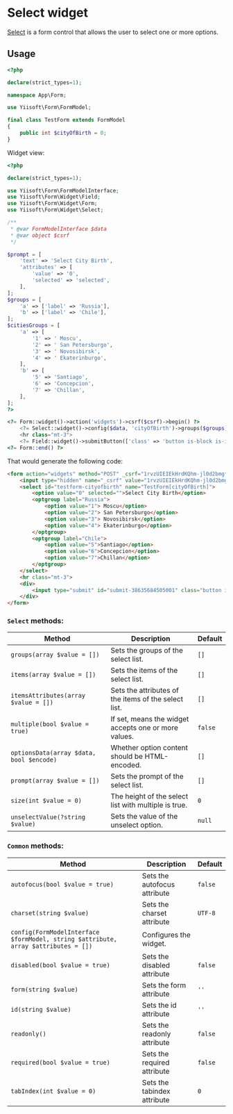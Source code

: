 # Select widget

[Select](https://www.w3.org/TR/2012/WD-html-markup-20120329/select.html) is a form control that allows the user to select one or more options.

## Usage

```php
<?php

declare(strict_types=1);

namespace App\Form;

use Yiisoft\Form\FormModel;

final class TestForm extends FormModel
{
    public int $cityOfBirth = 0;
}
```

Widget view:

```php
<?php

declare(strict_types=1);

use Yiisoft\Form\FormModelInterface;
use Yiisoft\Form\Widget\Field;
use Yiisoft\Form\Widget\Form;
use Yiisoft\Form\Widget\Select;

/**
 * @var FormModelInterface $data
 * @var object $csrf
 */

$prompt = [
    'text' => 'Select City Birth',
    'attributes' => [
        'value' => '0',
        'selected' => 'selected',
    ],
];
$groups = [
    'a' => ['label' => 'Russia'],
    'b' => ['label' => 'Chile'],
];
$citiesGroups = [
    'a' => [
        '1' => ' Moscu',
        '2' => ' San Petersburgo',
        '3' => ' Novosibirsk',
        '4' => ' Ekaterinburgo',
    ],
    'b' => [
        '5' => 'Santiago',
        '6' => 'Concepcion',
        '7' => 'Chillan',
    ],
];
?>

<?= Form::widget()->action('widgets')->csrf($csrf)->begin() ?>
    <?= Select::widget()->config($data, 'cityOfBirth')->groups($groups)->items($citiesGroups)->prompt($prompt) ?>
    <hr class="mt-3">
    <?= Field::widget()->submitButton(['class' => 'button is-block is-info is-fullwidth', 'value' => 'Save']) ?>
<?= Form::end() ?>
```

That would generate the following code:

```html
<form action="widgets" method="POST" _csrf="1rvzUIEIEkHrdKQhm-jl0d2bmgtXjCrLCiW69nxzdRSy1oICs2RRIN8FnWXEhZXjh-jxJm7HRrg6SO6-JQAYWA==">
    <input type="hidden" name="_csrf" value="1rvzUIEIEkHrdKQhm-jl0d2bmgtXjCrLCiW69nxzdRSy1oICs2RRIN8FnWXEhZXjh-jxJm7HRrg6SO6-JQAYWA==">
    <select id="testform-cityofbirth" name="TestForm[cityOfBirth]">
        <option value="0" selected="">Select City Birth</option>
        <optgroup label="Russia">
            <option value="1"> Moscu</option>
            <option value="2"> San Petersburgo</option>
            <option value="3"> Novosibirsk</option>
            <option value="4"> Ekaterinburgo</option>
        </optgroup>
        <optgroup label="Chile">
            <option value="5">Santiago</option>
            <option value="6">Concepcion</option>
            <option value="7">Chillan</option>
        </optgroup>
    </select>
    <hr class="mt-3">
    <div>
        <input type="submit" id="submit-38635684505001" class="button is-block is-info is-fullwidth" name="submit-38635684505001" value="Save">
    </div>
</form>
```

### `Select` methods:

Method | Description | Default
-------|-------------|---------
`groups(array $value = [])` | Sets the groups of the select list. | `[]`
`items(array $value = [])` | Sets the items of the select list. | `[]`
`itemsAttributes(array $value = [])` | Sets the attributes of the items of the select list. | `[]`
`multiple(bool $value = true)` | If set, means the widget accepts one or more values. | `false`
`optionsData(array $data, bool $encode)` | Whether option content should be HTML-encoded. | `[]`
`prompt(array $value = [])` | Sets the prompt of the select list. | `[]`
`size(int $value = 0)` | The height of the select list with multiple is true. | `0`
`unselectValue(?string $value)` | Sets the value of the unselect option. | `null`

### `Common` methods:

Method | Description | Default
-------|-------------|---------
`autofocus(bool $value = true)` | Sets the autofocus attribute | `false`
`charset(string $value)` | Sets the charset attribute | `UTF-8`
`config(FormModelInterface $formModel, string $attribute, array $attributes = [])` | Configures the widget. |
`disabled(bool $value = true)` | Sets the disabled attribute | `false`
`form(string $value)` | Sets the form attribute | `''`
`id(string $value)` | Sets the id attribute | `''`
`readonly()` | Sets the readonly attribute | `false`
`required(bool $value = true)` | Sets the required attribute | `false`
`tabIndex(int $value = 0)` | Sets the tabindex attribute | `0`
